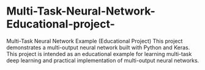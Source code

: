 # Multi-Task-Neural-Network-Educational-project-
Multi-Task Neural Network Example (Educational Project)  This project demonstrates a multi-output neural network built with Python and Keras.  This project is intended as an educational example for learning multi-task deep learning and practical implementation of multi-output neural networks.
